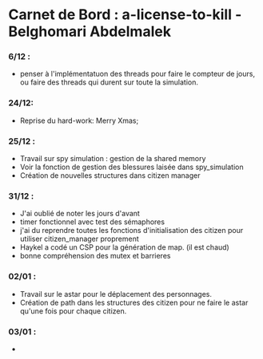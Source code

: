 # Carnet de Bord : a-license-to-kill - Belghomari Abdelmalek

### 6/12 : 

-   penser à l'implémentatuon des threads pour faire le compteur de jours, ou faire des threads qui durent sur toute la simulation. 

### 24/12: 

-   Reprise du hard-work: Merry Xmas; 

### 25/12 :
- Travail sur spy simulation : gestion de la shared memory
- Voir la fonction de gestion des blessures laisée dans spy_simulation
- Création de nouvelles structures dans citizen manager

### 31/12 :
- J'ai oublié de noter les jours d'avant
- timer fonctionnel avec test des sémaphores 
- j'ai du reprendre toutes les fonctions d'initialisation des citizen pour utiliser citizen_manager proprement
- Haykel a codé un CSP pour la génération de map. (il est chaud)
- bonne compréhension des mutex et barrieres

### 02/01 : 
- Travail sur le astar pour le déplacement des personnages.
- Création de path dans les structures des citizen pour ne faire le astar qu'une fois pour chaque citizen. 

### 03/01 : 
- 
